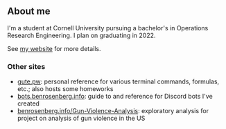 ## About me

I'm a student at Cornell University pursuing a bachelor's in Operations Research Engineering. I plan on graduating in 2022.

See [my website](https://benrosenberg.info) for more details.

### Other sites

 - [gute.pw](https://gute.pw): personal reference for various terminal commands, formulas, etc.; also hosts some homeworks
 - [bots.benrosenberg.info](https://bots.benrosenberg.info): guide to and reference for Discord bots I've created
 - [benrosenberg.info/Gun-Violence-Analysis](https://benrosenberg.info/Gun-Violence-Analysis): exploratory analysis for project on analysis of gun violence in the US
